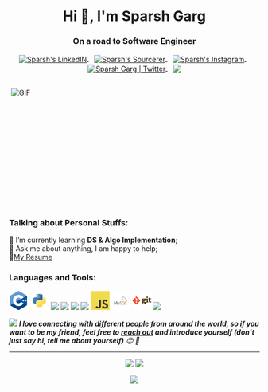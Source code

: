 <h1 align="center">Hi 👋, I'm Sparsh Garg</h1>
<h3 align="center">On a road to Software Engineer</h3>

<p align="center">
  <a href="https://www.linkedin.com/in/sparshgarg07/">
    <img align="center" alt="Sparsh's LinkedIN" height="30px" width="25px" src="https://cdn.jsdelivr.net/npm/simple-icons@v3/icons/linkedin.svg" />
  </a>&ensp;
  <a href="https://sourcerer.io/sparsh-99/">
    <img align="center" alt="Sparsh's Sourcerer" height="30px" width="25px" src="https://cdn.jsdelivr.net/npm/simple-icons@v3/icons/sahibinden.svg" />
  </a>&ensp;
  <a href="https://www.instagram.com/sparsh_garg99/">
    <img align="center" alt="Sparsh's Instagram" height="30px" width="25px" src="https://cdn.jsdelivr.net/npm/simple-icons@v3/icons/instagram.svg" />
  </a>&ensp;
  <a href="https://twitter.com/i_am_SparshGarg">
    <img align="center" alt="Sparsh Garg | Twitter" height="30px" width="25px" src="https://cdn.jsdelivr.net/npm/simple-icons@v3/icons/twitter.svg" />
  </a>&ensp;
  <img height="20" align='center' src="https://visitor-badge.laobi.icu/badge?page_id=sparsh-99.visitor-badge">
</p>
<br />

  <img align="right" alt="GIF" src="https://github.com/abhisheknaiidu/abhisheknaiidu/blob/master/code.gif?raw=true" width="500" height="260" />
  
### **Talking about Personal Stuffs:**

 🌱 I’m currently learning <b>DS & Algo Implementation</b>;<br> 
 💬 Ask me about anything, I am happy to help;<br>
 📝[My Resume](https://drive.google.com/file/d/1I0iILO52kWxQnnebe2yfqzP-4GQBsBdO/view?usp=sharing)<br>


### **Languages and Tools:**  

<code><img height="38" src="https://raw.githubusercontent.com/github/explore/80688e429a7d4ef2fca1e82350fe8e3517d3494d/topics/cpp/cpp.png"></code>
<code><img height="38" src="https://raw.githubusercontent.com/github/explore/80688e429a7d4ef2fca1e82350fe8e3517d3494d/topics/python/python.png"></code>
<code><img height="38" src="https://user-images.githubusercontent.com/56729873/91666041-81a3eb00-eb17-11ea-8142-a049c30b3083.png"></code>
<code><img height="38" src="https://user-images.githubusercontent.com/56729873/91666227-ba908f80-eb18-11ea-9118-fdc1a845195b.png"></code>
<code><img height="38" src="https://user-images.githubusercontent.com/56729873/91666238-ced48c80-eb18-11ea-8279-66d4fbc90cc3.png"></code>
<code><img height="38" src="https://user-images.githubusercontent.com/56729873/91666250-e14ec600-eb18-11ea-81e4-59f2a65ff0aa.png"></code>
<code><img height="38" src="https://raw.githubusercontent.com/github/explore/80688e429a7d4ef2fca1e82350fe8e3517d3494d/topics/javascript/javascript.png" margin-top="10px"></code>
<code><img height="38" src="https://raw.githubusercontent.com/github/explore/80688e429a7d4ef2fca1e82350fe8e3517d3494d/topics/mysql/mysql.png"></code>
<code><img height="38" src="https://raw.githubusercontent.com/github/explore/80688e429a7d4ef2fca1e82350fe8e3517d3494d/topics/git/git.png"></code>
<code><img height="38" src="https://cdn.worldvectorlogo.com/logos/oracle-2.svg"></code><br>

<!-- Feel free to reach out and introduce yourself :D-->
<img src="https://media.giphy.com/media/LnQjpWaON8nhr21vNW/giphy.gif" width="60"> <em><b>I love connecting with different people from around the world, so if you want to be my friend, feel free to <a href="https://www.linkedin.com/in/sparshgarg07/">reach out</a> and introduce yourself (don’t just say hi, tell me about yourself)</b> 😊 💜</em>

---

<p align="center">
    <img
        height="180em"
        src="https://github-readme-stats.vercel.app/api?username=sparsh-99&show_icons=true&hide_border=true"
    />
    <img
        height="180em"
        src="https://github-readme-stats.vercel.app/api/top-langs/?username=sparsh-99&show_icons=true&hide_border=true&layout=compact&langs_count=8"
    />
</p>

<p align="center">
  <img src="https://github-readme-streak-stats.herokuapp.com/?user=sparsh-99&hide_border=true" height="180em" />
</p>

